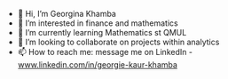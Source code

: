 - 👋 Hi, I’m Georgina Khamba
- 👀 I’m interested in finance and mathematics
- 🌱 I’m currently learning Mathematics st QMUL
- 💞️ I’m looking to collaborate on projects within analytics
- 📫 How to reach me: message me on LinkedIn - www.linkedin.com/in/georgie-kaur-khamba


<!---
georginakhamba/georginakhamba is a ✨ special ✨ repository because its `README.md` (this file) appears on your GitHub profile.
You can click the Preview link to take a look at your changes.
--->
